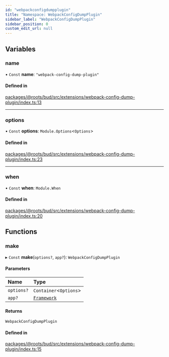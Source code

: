 ```yaml
---
id: "webpackconfigdumpplugin"
title: "Namespace: WebpackConfigDumpPlugin"
sidebar_label: "WebpackConfigDumpPlugin"
sidebar_position: 0
custom_edit_url: null
---
```


## Variables

### name

• `Const` **name**: ``"webpack-config-dump-plugin"``

#### Defined in

[packages/@roots/bud/src/extensions/webpack-config-dump-plugin/index.ts:13](https://github.com/roots/bud/blob/7200ac65/packages/@roots/bud/src/extensions/webpack-config-dump-plugin/index.ts#L13)

___

### options

• `Const` **options**: `Module.Options`<`Options`\>

#### Defined in

[packages/@roots/bud/src/extensions/webpack-config-dump-plugin/index.ts:23](https://github.com/roots/bud/blob/7200ac65/packages/@roots/bud/src/extensions/webpack-config-dump-plugin/index.ts#L23)

___

### when

• `Const` **when**: `Module.When`

#### Defined in

[packages/@roots/bud/src/extensions/webpack-config-dump-plugin/index.ts:20](https://github.com/roots/bud/blob/7200ac65/packages/@roots/bud/src/extensions/webpack-config-dump-plugin/index.ts#L20)

## Functions

### make

▸ `Const` **make**(`options?`, `app?`): `WebpackConfigDumpPlugin`

#### Parameters

| Name | Type |
| :------ | :------ |
| `options?` | `Container`<`Options`\> |
| `app?` | [`Framework`](../classes/framework.md) |

#### Returns

`WebpackConfigDumpPlugin`

#### Defined in

[packages/@roots/bud/src/extensions/webpack-config-dump-plugin/index.ts:15](https://github.com/roots/bud/blob/7200ac65/packages/@roots/bud/src/extensions/webpack-config-dump-plugin/index.ts#L15)
